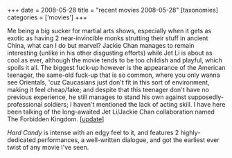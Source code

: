 +++
date = 2008-05-28
title = "recent movies 2008-05-28"
[taxonomies]
categories = ['movies']
+++

Me being a big sucker for martial arts shows, especially when it gets as
exotic as having 2 near-invincible monks strutting their stuff in
ancient China, what can I do but marvel? Jackie Chan manages to remain
interesting (unlike in his other disgusting efforts) while Jet Li is
about as cool as ever, although the movie tends to be too childish and
playful, which spoils it all. The biggest fuck-up however is the
appearance of the American teenager, the same-old fuck-up that is so
common, where you only wanna see Orientals, 'cuz Caucasians just don't
fit in this sort of environment, making it feel cheap/fake; and despite
that this teenager don't have no previous experience, he still manages
to stand his own against supposedly-professional soldiers; I haven't
mentioned the lack of acting skill. I have here been talking of the
long-awaited Jet Li/Jackie Chan collaboration named The Forbidden
Kingdom. [[update]]

*Hard Candy* is intense with an edgy feel to it, and features 2
highly-dedicated performances, a well-written dialogue, and got the
earliest ever twist of any movie I've seen.

  [update]: http://tshepang.net/recent-movies-2008-10-12
